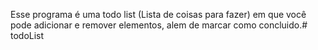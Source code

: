 Esse programa é uma todo list (Lista de coisas para fazer) em que você pode adicionar e remover elementos, alem de marcar como concluido.# todoList
